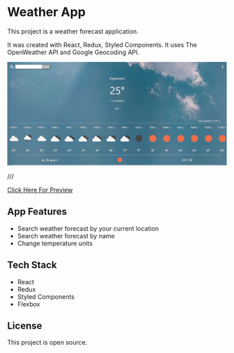 # Weather App
 
This project is a weather forecast application.

It was created with React, Redux, Styled Components. It uses The OpenWeather API and Google Geocoding API.

![example-site](https://raw.githubusercontent.com/PeshoBiceps/Weather-app/master/src/weather.jpg)

///

[Click Here For Preview](https://weather-app-bg-2021.web.app/)


## App Features
- Search weather forecast by your current location
- Search weather forecast by name
- Change temperature units

## Tech Stack

- React
- Redux
- Styled Components
- Flexbox


## License

This project is open source.
